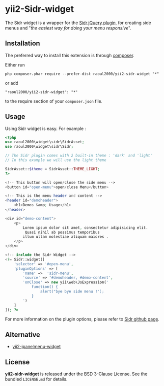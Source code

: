 yii2-Sidr-widget
==========================
The Sidr widget is a wrapper for the [Sidr jQuery plugin](http://www.berriart.com/sidr/), 
for creating side menus and "*the easiest way for doing your menu responsive*".

Installation
------------

The preferred way to install this extension is through [composer](http://getcomposer.org/download/).

Either run

```
php composer.phar require --prefer-dist raoul2000/yii2-sidr-widget "*"
```

or add

```
"raoul2000/yii2-sidr-widget": "*"
```

to the require section of your `composer.json` file.


Usage
-----
Using Sidr widget is easy. For example :

```php
<?php
use raoul2000\widget\sidr\SidrAsset;
use raoul2000\widget\sidr\Sidr;

// The Sidr plugin comes with 2 built-in theme : 'dark' and 'light'
// In this example we will use the light theme

SidrAsset::$theme = SidrAsset::THEME_LIGHT;
?>

<!-- This button will open/close the side menu -->
<button id="open-menu">open/close Menu</button>

<!-- This is the menu header and content -->
<header id="demoheader">
	<h1>Demos &amp; Usage</h1>
</header>

<div id="demo-content">
	<p>
		Lorem ipsum dolor sit amet, consectetur adipisicing elit.
		 Quasi nihil ab possimus temporibus 
		illum ullam molestiae aliquam maiores .
	</p>
</div>

<!-- include the Sidr Widget -->
<?= Sidr::widget([
	'selector' => '#open-menu',
	'pluginOptions' => [
		'name' =>  'sidr-menu',
		'source' => '#demoheader, #demo-content',
		'onClose' => new yii\web\JsExpression('
			function() {
				alert("bye bye side menu !");
			}
		')
	]
]); ?>
```

For more information on the plugin options, please refer to [Sidr github page](https://github.com/artberri/sidr/).

Alternative
----------
- [yii2-jpanelmenu-widget](https://github.com/raoul2000/yii2-jpanelmenu-widget)



License
-------

**yii2-sidr-widget** is released under the BSD 3-Clause License. See the bundled `LICENSE.md` for details.